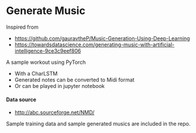 # Generate Music

Inspired from 

- https://github.com/gauravtheP/Music-Generation-Using-Deep-Learning
- https://towardsdatascience.com/generating-music-with-artificial-intelligence-9ce3c9eef806



A sample workout using PyTorch

- With a CharLSTM
- Generated notes can be converted to Midi format
- Or can be played in jupyter notebook


#### Data source

- http://abc.sourceforge.net/NMD/


Sample training data and sample generated musics are included in the repo.

